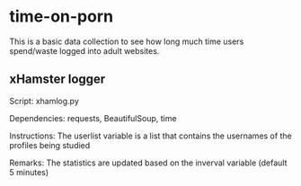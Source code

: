 # time-on-porn
This is a basic data collection to see how long much time users spend/waste logged into adult websites.

## xHamster logger
Script: xhamlog.py

Dependencies: requests, BeautifulSoup, time

Instructions: The userlist variable is a list that contains the usernames of the profiles being studied

Remarks: The statistics are updated based on the inverval variable (default 5 minutes)
